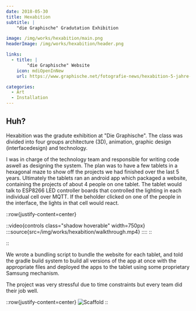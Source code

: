 ```yaml
---
date: 2018-05-30
title: Hexabition
subtitle: |
    "die Graphische" Gradutation Exhibition

image: /img/works/hexabition/main.png
headerImage: /img/works/hexabition/header.png

links: 
  - title: |
        "die Graphische" Website
    icon: mdiOpenInNew
    url: https://www.graphische.net/fotografie-news/hexabition-5-jahre-6-eckeneine-ausstellung-der-5-multimedia/

categories:
  - Art
  - Installation
---
```


## Huh?

Hexabition was the gradute exhibition at "Die Graphische". The class was divided into four groups architecture (3D), animation, graphic design (interfacedesign) and technology.

I was in charge of the technology team and responsible for writing code aswell as designing the system. The plan was to have a few tablets in a hexagonal maze to show off the projects we had finished over the last 5 years. Ultimately the tablets ran an android app which packaged a website, containing the projects of about 4 people on one tablet. The tablet would talk to ESP8266 LED controller boards that controlled the lighting in each individual cell over MQTT. If the beholder clicked on one of the people in the interface, the lights in that cell would react.

::row{justify-content=center}

::video{controls class="shadow hoverable" width=750px}
:::source{src=/img/works/hexabition/walkthrough.mp4}
::::
::

::

We wrote a bundling script to bundle the website for each tablet, and told the gradle build system to build all versions of the app at once with the appropriate files and deployed the apps to the tablet using some proprietary Samsung mechanism.

The project was very stressful due to time constraints but every team did their job well.

::row{justify-content=center}
![Scaffold](/img/works/hexabition/scaffold.jpg)
::


